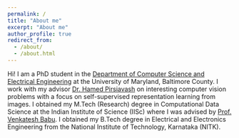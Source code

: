 ```yaml
---
permalink: /
title: "About me"
excerpt: "About me"
author_profile: true
redirect_from: 
  - /about/
  - /about.html
---
```


Hi! I am a PhD student in the [Department of Computer Science and Electrical Engineering](https://www.csee.umbc.edu/) at the University of
Maryland, Baltimore County. I work with my advisor [Dr. Hamed Pirsiavash](department://www.csee.umbc.edu/~hpirsiav/)
on interesting computer vision problems with a focus on self-supervised representation learning from images. I obtained my M.Tech (Research) degree
in Computational Data Science at the Indian Institute of Science
(IISc) where I was advised by [Prof. Venkatesh
Babu](http://cds.iisc.ac.in/faculty/venky/).
I obtained my B.Tech degree in Electrical and Electronics Engineering from the National Institute of Technology, Karnataka (NITK).
